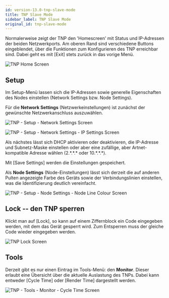```yaml
---
id: version-13.0-tnp-slave-mode
title: TNP Slave Mode
sidebar_label: TNP Slave Mode
original_id: tnp-slave-mode
---
```


Normalerweise zeigt der TNP den 'Homescreen' mit Status und IP-Adressen
der beiden Netzwerkports. Am oberen Rand sind verschiedene Buttons
eingeblendet, über die Funktionen zum Konfigurieren des TNP erreichbar
sind. Dabei geht es mit \[Exit\] stets zurück in das vorige Menü.

![TNP Home Screen](/docs/images/TNP-Home-Screen.png)

Setup
-----

Im Setup-Menü lassen sich die IP-Adressen sowie generelle Eigenschaften
des Nodes einstellen (Network Settings bzw. Node Settings).

Für die **Network Settings** (Netzwerkeinstellungen) ist zunächst der gewünschte
Netzwerkanschluss auszuwählen.

![TNP - Setup - Network Settings Screen](/docs/images/TNP-Setup-Network-Settings-Screen.png)

![TNP - Setup - Network Settings - IP Settings Screen](/docs/images/TNP-Setup-Network-Settings-IP-Settings-Screen.png)

Als nächstes lässt sich DHCP aktivieren oder deaktivieren, die
IP-Adresse und Subnetz-Maske einstellen oder aber eine zufällige, aber
Artnet-kompatible Adresse wählen (2.\*.\*.\* oder 10.\*.\*.\*).

Mit \[Save Settings\] werden die Einstellungen gespeichert.

Als **Node Settings** (Node-Einstellungen) lässt sich derzeit die auf anderen Pulten
angezeigte Farbe des Geräts sowie der Verbindungslinien einstellen, was
die Identifizierung deutlich vereinfacht.

![TNP - Setup - Node Settings - Node Line Colour Screen](/docs/images/TNP-Setup-Node-Settings-Node-Line-Colour-Screen.png)

Lock -- den TNP sperren
-----------------------

Klickt man auf \[Lock\], so kann auf einem Ziffernblock ein Code
eingegeben werden, mit dem das Gerät gesperrt wird. Zum Entsperren muss
der gleiche Code wieder eingegeben werden.

![TNP Lock Screen](/docs/images/TNP-Lock-Screen.png)

Tools
-----

Derzeit gibt es nur einen Eintrag im Tools-Menü: den **Monitor**. Dieser
erlaubt eine Übersicht über die aktuelle Auslastung des TNPs. Dabei kann
entweder \[Cycle Time\] oder \[Render Time\] dargestellt werden.

![TNP - Tools - Monitor - Cycle Time Screen](/docs/images/TNP-Tools-Monitor-Cycle-Time-Screen.png)


